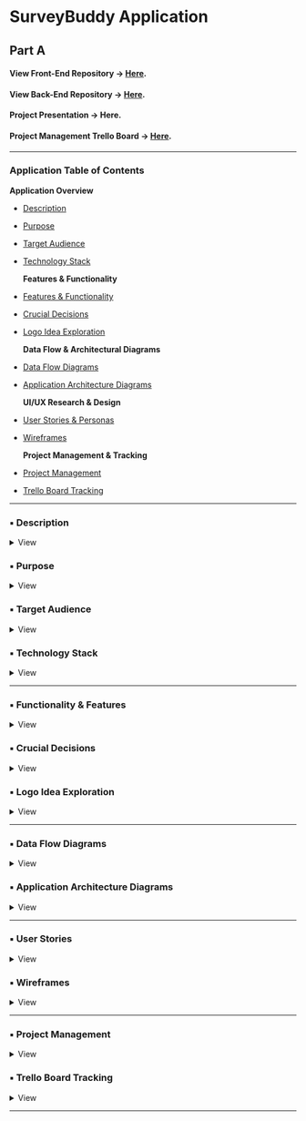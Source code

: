 # SurveyBuddy Application

## Part A

#### View Front-End Repository -> [Here](https://github.com/Survey-Buddy/surveybuddy-client).

#### View Back-End Repository -> [Here](https://github.com/Survey-Buddy/surveybuddy-backend).

#### Project Presentation -> Here.

#### Project Management Trello Board -> [Here](https://trello.com/b/5D0KTU38/survey-buddy-part-a).

---

### Application Table of Contents

**Application Overview** <br>

- [Description](#application-description)
- [Purpose](#application-purpose)
- [Target Audience](#target-audience)
- [Technology Stack](#technology-stack) <br>

  **Features & Functionality** <br>

- [Features & Functionality](#functionality--features)
- [Crucial Decisions](#crucial-decisions)
- [Logo Idea Exploration](#logo-idea-exploration)

  **Data Flow & Architectural Diagrams** <br>

- [Data Flow Diagrams](#data-flow-diagrams)
- [Application Architecture Diagrams](#application-architecture-diagrams) <br>

  **UI/UX Research & Design** <br>

- [User Stories & Personas](#user-stories)
- [Wireframes](#wireframes) <br>

  **Project Management & Tracking** <br>

- [Project Management](#project-management)
- [Trello Board Tracking](#trello-board-tracking)

---

### ▪ Description

<details>
<summary>View</summary>
<br>
This survey app is designed to make creating and managing surveys effortless. Whether you’re a student collecting data for a project, an individual seeking personal insights, or a business gathering customer feedback, this app provides a simple and intuitive experience for all users.

With just a few clicks, you can design a custom survey tailored to your needs, select recipients from your network, and send it out instantly. The app ensures that managing responses is just as straightforward. Once the survey is completed, the collected data is displayed in an organised and easy-to-understand format, allowing you to gain valuable insights without hassle.

Built with a focus on simplicity and functionality, this app streamlines the process of creating, distributing, and analysing surveys, making it the perfect tool for anyone looking to gather meaningful information quickly and efficiently.

## </details>

### ▪ Purpose

<details>
<summary>View</summary>
<br>
The purpose of this app is to provide a straightforward and affordable alternative to complicated and feature-heavy survey platforms. Many existing options overwhelm users with unnecessary features and costs. This app focuses on simplicity, ensuring users can quickly create, share, and analyse surveys without distractions or hidden expenses. It's perfect for those who value ease of use and clarity over complexity.

## </details>

### ▪ Target Audience

<details>
<summary>View</summary>
<br>

##### **Students:**

- Ideal for conducting surveys for academic research, gathering peer feedback, or collecting data for projects, and assignments.
- Useful for group work, where students can collaborate on surveys and analyse responses together.

##### **Individuals:**

- Enables individuals to run informal surveys for friends, social media followers, or community groups.

##### **Businesses:**

- Customer Feedback: Collect insights on customer satisfaction, product preferences, and overall experience.
- Employee Engagement: Run surveys to measure job satisfaction, gather suggestions, and understand team morale.
- Market Research: Conduct surveys to gather insights on market trends, product demand, and consumer behavior.
- Event Planning: Create RSVP forms or post-event feedback surveys to improve future events.

##### **Educators and Trainers:**

- Useful for creating quizzes, feedback forms, and evaluations for classes or workshops.
- Allows for tracking and analysing student or trainee progress over time.

##### **Nonprofits and Community Groups:**

- Ideal for collecting input from members, running community feedback polls, or gathering opinions on local issues.
- Enables organisations to track the impact of their initiatives and programs.

##### **Healthcare Professionals:**

- Use for patient satisfaction surveys, pre-appointment checklists, or anonymous feedback on care quality.

##### **Freelancers and Creators:**

- Collect feedback on services, products, or creative content like art, music, or writing.
- Use as a tool to engage audiences and build community trust through polls or feedback forms.

##### **Small and Large Teams:**

- Track project progress and gather feedback from team members in real-time.
- Use surveys for retrospectives, brainstorming sessions, or decision-making.
</details>

### ▪ Technology Stack

<details>
<summary>View</summary>
<br>
The MERN technology stack was used to build this application.

MongoDB explains a tech stack as…

_‘Tech stacks are sets of technologies that are stacked together to build any application.’_

Since no one software alone allows for the ideal full development of an application, multiple technologies are stacked together to facilitate the building of web applications that are easier to maintain and are scalable _(What Is A Technology Stack? Tech Stacks Explained n.d.)_.

![Tech Stack](./images/TechStack.png)

A popular modern tech stacks used throughout industry is the MERN stack, it uses JavaScript for the front end and server-side technologies, accompanied by MongoDB, a non-relational database management system to perform CRUD operations. These tech stacks use technologies that are JavaScript focused and are known to work well together, they enable a streamlined and unified development process because the technologies are frameworks and libraries of a single language, that allows for code reusability (MongoDB n.d.).

The acronym for these stacks is:

**M** – MongoDB for the database <br>
**E** – Express JS for the API server <br>
**R** – React for the User Interface <br>
**N** – Node JS for the runtime server environment <br>

![MERN logo](./images/mern.webp)

Here is a visual guide of the MERN stack, that displays the overall structure for an app developed using this stack and which technologies interact with each other. The front-end and database operate independently, interacting only with the server-side Express JS and Node JS API environment.

![MERN Architecture](./images/MernArchitecture.png)

#### Other main technologies include:

**TypeScript**

  <img src="./images/Typescript.png" alt="TypeScript logo" width="100" >

_"TypeScript is a strongly typed programming language that builds on JavaScript, giving you better tooling at any scale."_ - typescript.com

Provides static typing for JavaScript, improving code quality, catching errors early, and making the app easier to maintain and scale.

**Boostrap**

  <img src="./images/Bootstrap.webp" alt="Bootstrap logo" width="100" >

_"Powerful, extensible, and feature-packed frontend toolkit. Build and customize with Sass, utilize prebuilt grid system and components, and bring projects to life with powerful JavaScript plugins."_ - bootstrap.com

A CSS framework that simplifies responsive design and styling, helping create a user-friendly and mobile-compatible interface quickly.

**Chakra UI**

  <img src="./images/chakra.png" alt="Chakra logo" width="200" >

_"Accessible React components for building high-quality web apps and design systems."_ - chakra-ui.com

**Shadcn/UI**

  <img src="./images/shadcn.png" alt="Shadcn logo" width="200" >

_"Beautifully designed components that you can copy and paste into your apps. Made with Tailwind CSS. Open source."_ - ui.shadcn.com

A modern, accessible component library that accelerates the development of elegant, reusable UI elements.

**Mongoose**

  <img src="./images/mongoose.png" alt="Mongoose logo" width="200" >

_"Mongoose is an ODM (Object Data Modeling) library for MongoDB."_ - mongodb.com

Simplifies interactions with MongoDB by providing a structured way to define schemas and handle data validation and queries.

**Amazon S3** (stretch goal)

  <img src="./images/AmazonS3.png" alt="Amazon S3 logo" width="200" >

_"Amazon Simple Storage Service (Amazon S3) is an object storage service offering industry-leading scalability, data availability, security, and performance."_ - aws.amazon.com/s3

A scalable cloud storage solution to manage and serve images efficiently, which would enhance the app's functionality by supporting media uploads.

For a complete list of technologies, please refer to [application architecture](#application-architecture-diagrams).

</details>

---

### ▪ Functionality & Features

<details>
<summary>View</summary>
<br>
A Mind Map was created to explore and document potential application functionality and features.

![Mind Map](./images/MindMap.jpg)

#### Minimum Viable Product Features

**User Authorisation:** Ensures that only survey creators can access and manage their own surveys and data, stopping unauthorised access.

**User Authentication:** Verifies user identities through secure login, ensuring only registered users can access their accounts.

**Create a New Survey:** Allows users to design and customise surveys by adding questions, choosing formats, and setting preferences.

**Survey Links:** Automatically generates unique links for each survey, making it easy to share with others for responses.

**Survey Analytics:** Provides survey creators with clear visual insights and summaries of survey results, using charts and graphs.

**Data Display:** Displays survey results in a user-friendly layout, showing individual responses and aggregated data where applicable.

#### Stretch Goal Features

**Written Summaries:** Generate detailed written summaries of survey results for easy interpretation.

**Large Language Model Response Summary:** Utilise a large language model (e.g., OpenAI API) to create advanced, natural-language summaries of survey data.

**Targeted Survey:** Allow creators to tailor surveys for specific audiences based on criteria like demographics or behavior.

**Authorisation:** Ensure only authorised respondents can access surveys via unique links to maintain privacy and data integrity.

**Rewards:** Introduce a rewards system for respondents, such as redeemable points or gift cards, to incentivise participation.

**Images:** Add carousel-style image questions to support visual responses and enhance survey engagement.

**Amazon S3 Storage:** Use Amazon S3 to securely store large files, such as images or multimedia responses, for scalable data management.

**Pricing:** Implement flexible pricing plans to accommodate survey creators with different needs, from free basic plans to premium features.

**Interactive Questions:** Add drag-and-drop question types to create a more engaging and user-friendly survey experience.

**Question Translation:** Provide automatic question translations to reach a wider audience and support multilingual respondents.

**Auto Reminder Emails:** Send automated reminders to respondents who haven’t completed the survey to boost response rates.

**QR Code Survey Links:** Generate QR codes for surveys, making it easier for users to share and access surveys via mobile devices.

![Features Board](./images/features.jpg)

#### Mood Board

To analyse competitor applications and gain a deeper understanding of their features and user interfaces, I created a Mood Board showcasing aesthetics and layouts that resonated with me.

![Mood Board](./images/MoodBoard.png)

## </details>

### ▪ Crucial Decisions

<details>
<summary>View</summary>
<br>

#### Survey Submission options

1. Make API call to store question data after each answered question:

**_Strengths:_**

- Progress Saving
- Real-Time Analytics
- Adaptive Surveys
  - Questions change based on answers

**_Weaknesses:_**

- Increased API Calls
- Increased Backend Complexity
- User Experience
  - Delays between questions

2. Make one API call to store all data at the end of the survey:

**_Strengths:_**

- Reduced API Calls
- Easier Backend Management
- User Experience

**_Weaknesses:_**

- Data Loss
  - If a user were to abandon the survey without submission, or their survey expires, their responses will be lost.
- No Real-Time Updates

#### TypeScript

After discovering how TypeScript's interface feature can strengthen understanding when building React components, I decided to deepen my understanding of TypeScript's React functionality to incorporate it into my application. This required additional learning, which I supported by completing an online 'Coding With Mosh' course.

## </details>

### ▪ Logo Idea Exploration

<details>
<summary>View</summary>
<br>
1.

![SurveyBuddy Logo idea 1](./images/SB_logo1.png)
![SurveyBuddy Logo idea 1 Green](./images/SB_logo1green.png)

2.

![SurveyBuddy Logo idea 2](./images/SB_logo2.png)

3.

![SurveyBuddy Logo idea 3](./images/SB_logo3.png)

4.

![SurveyBuddy Logo idea 4](./images/SB_logo4.png)

</details>

---

### ▪ Data Flow Diagrams

<details>
<summary>View</summary>
<br>

#### Data Flow Diagram Methods & Symbols

\*For the following diagrams, the **Yourdon + De Marco** diagram convention will be strictly followed, clearly depicting where data is coming from, where it is going, and how it is being stored.

![Data Flow Diagram Methods and Symbols](images/Data-Flow-Diagram-Methods-&-Symbols.webp)
_geeksforgeeks.org_

There are three levels of Data Dlow Diagrams (DFDs), these inlclude:

- Level-0
- Level-1
- Level-2

#### GeeksForGeeks describe 0-level as:

_"... also known as a context diagram. It’s designed to be an abstraction view, showing the system as a single process with its relationship to external entities."_

#### GeeksForGeeks describe 1-level as:

_"This level provides a more detailed view of the system by breaking down the major processes identified in the level 0 DFD into sub-processes. Each sub-process is depicted as a separate process on the level 1 DFD."_

#### GeeksForGeeks describe 2-level as:

_"This level provides an even more detailed view of the system by breaking down the sub-processes identified in the level 1 DFD into further sub-processes."_

\*It is important to note that JSON Web Tokens (JWTs) are generated in the Express backend, not fetched from the database. The database validates the user's credentials, after which the backend generates and issues the active token. While the data flow diagrams below depict the JWT in the path from the data store to the process, it is actually created within the backend itself.

![Level 0 and 1 DFD](./images/DFDiagram.png)

0-Level Overview of the Survey App:

- _External entities:_

  - Survey Creators: Submit survey details to create surveys.
  - Survey Respondents: Provide responses by filling out surveys.

- _Central system:_

  - Survey Application System processes all user requests.

- _Data flows:_

  - Survey Creators → Submit survey details → Survey Application System.
  - Survey Respondents → Submit survey responses → Survey Application System.
  - Survey Application System → Fetch survey data and results → Survey Creators.

- _Data storage:_

  - All survey data (e.g., questions, responses) is securely stored in MongoDB Atlas.

Breakdown of Processes in the Survey Application:

- _Create Survey:_

  - Survey Creator inputs survey details (title, description, questions).
  - Data is sent via RESTful API to the backend.
  - Backend validates and stores the survey in MongoDB Atlas.

- _Distribute Survey:_

  - A unique link (/survey/{surveyId}) is generated and shared with respondents.
  - Link routes users to a dynamically rendered survey page.

- _Submit Responses:_

  - Respondent answers survey questions.
  - Responses are sent via API to the backend for validation and storage.
  - Stored responses are associated with the respective survey in MongoDB Atlas.

- View Results:

  - Survey Creator requests survey analytics.
  - Backend processes stored responses and generates aggregated data.
  - Data is returned to the frontend and visualised using D3.js charts.

![Level 2 New Survey and Link DFD](./images/DFDLevel2.drawio.png)

### Further Data Flow Diagrams

#### High Level Data Flow Chart Diagram

![High Level Data Flow Diagram](./images/Dataflow_highlevel.jpg)

#### Level 1 Flow Chart Diagram

![Level 1 Flow Chart](./images/Level1_FlowChart.jpg)

### Level 2 Flow Chart Diagrams

#### Respondent Survey Retrieval

![Survey Respondent Flow Chart](./images/Flowchart_Respondent.jpg)

#### New Survey Creation

![New Survey Flow Chart](./images/Flowchart_NewSurvey.jpg)

</details>

### ▪ Application Architecture Diagrams

<details>
<summary>View</summary>
<br>
Server-side architecture refers to the framework that manages the operations and interactions of a web application's backend components. In this model, the server handles the core logic, processes client requests, interacts with databases, and delivers the appropriate responses to the client-side interface. This approach ensures efficient data processing, security, and scalability.

In the context of the **SurveyBuddy** application, the server-side architecture is implemented as follows:

**Backend Framework:** Utilises Express.js to manage server-side logic and handle HTTP requests and responses.

**Database Interaction:** Employs MongoDB Atlas for data storage, with Mongoose serving as the Object Data Modeling (ODM) library to facilitate database operations.

**Authentication:** Implements JSON Web Tokens (JWT) for secure user authentication, ensuring that only authorised users can access specific functionalities.

**API Endpoints:** Defines RESTful API endpoints to enable communication between the frontend and backend, supporting operations such as survey creation, data retrieval, and analytics.

This server-side architecture ensures that your survey application operates efficiently, securely, and is capable of scaling to meet user demands.

![Application Architecture Diagram](./images/architecture.drawio.png)

\*It is important to note that both JWT generation and database connections rely on secret keys, which are essential for secure token creation and authentication. Without these keys, the app cannot function properly.

#### **Tech Stack Architecture**

This list breaks down the key technologies used in each architectural component of the app.

#### **Frontend**

▪ **React**: Framework for building the user interface.
▪ **useContext API**: For managing global state within the app.
▪ **React Router DOM**: For routing and navigation between pages.
▪ **React Forms**: For handling survey inputs and user data.
▪ **D3.js**: For creating interactive charts and visualising survey analytics.
▪ **Styling Library** (Bootstrap): For designing the user interface.
▪ **HTTP Requests** (Fetch or Axios): For communicating with the backend.
▪ **Validation** (Zod): For client side validation.

#### **Backend (Express)**

▪ **Express.js**: Framework for building the server and API.
▪ **JWT**: For secure token▪based authentication.
▪ **bcrypt**: For hashing and securely storing passwords.
▪ **dotenv**: For managing environment variables securely.
▪ **Mongoose**: For interacting with the MongoDB database.
▪ **Middleware**:
▪ **cors**: For handling cross-origin requests.
▪ **body▪parser**: For parsing incoming request data (built-in for recent Express versions).
▪ **Node.js**: Runtime environment for executing JavaScript server▪side.

#### **Database (MongoDB Atlas)**

▪ **MongoDB**: Cloud-based database for storing app data.
▪ **Mongoose**: Object Data Modeling (ODM) library for database communication.
▪ **Data Validation**: Ensures data integrity using Mongoose schemas.

#### **General Tools**

▪ **Git**: For version control and source code management.
▪ **npm**: For package management and dependency handling.
▪ **Deployment Platforms**: Netlify, and Render for hosting the app.
▪ **Testing Tools**:
▪ **Frontend**: Jest or React Testing Library.
▪ **Backend**: Mocha, Chai, or Supertest.

![Tech Architecture Diagram](./images/TechArchitectureDiagram.drawio.png)

#### MERN Stack Architecture

![MERN Stack Architecture High View](./images/mern_architecture.jpeg)

The frontend and backend communicate using **HTTP request** and response calls, exchanging data in **JSON** (JavaScript Object Notation) format. **Express**, a server framework built on **Node.js**, powers the backend, managing these communications efficiently and securely.

The frontend will utilise reusable **React components** wherever possible to align with **DRY** (Don't Repeat Yourself) coding principles. The backend will be structured into **routes**, **controllers**, and **models**, each focusing on a specific task or concern to maintain clear **separation of responsibilities**.

#### File System Architecture

```surveybuddy/
├── client/                # Frontend code
  ├── public/              # Static files like index.html
  ├── src/                 # Source files
  │ ├── components/        # Reusable React components
  │ ├── pages/             # Full-page components
  │ ├── context/           # React Context for state management
  │ ├── services/          # API calls and utilities
  │ ├── styles/            # CSS/SCSS files
  │ ├── App.tsx            # Root React component
  │ └── index.tsx          # React entry point
  └── package.json         # Frontend dependencies


├── server/                # Backend code
│ ├── controllers/         # Route controllers (business logic)
│ ├── models/              # Database schemas/models
│ ├── routes/              # API endpoints
│ ├── utils/               # Helper functions/middleware
│ ├── app.js               # Express app setup
│ ├── server.js            # Main server entry point
│ └── package.json         # Backend dependencies
│
├── .env                   # Environment variables
├── README.md              # Project documentation
├── package.json           # Top-level dependencies and scripts
├── tsconfig.json          # TypeScript configuration
└── .gitignore             # Ignored files for Git
```

A robust file system ensures that the application can scale effectively without becoming overly complex. It adheres to the **separation of concerns** principle, grouping related functionalities together while keeping unrelated files and directories separate. This structure enhances maintainability and makes it easier for new developers or team members to navigate and contribute to the project, even if they are unfamiliar with the source code.

### Model View Controller Express Architecture

![MVC Diagram](./images/mvc_express.png)

To separate functionality, the system is structured into routes, controllers, models, and services:

- **Routes**: Handle incoming HTTP requests and forward them to the appropriate controllers.
- **Controllers**: Process the request, invoke the necessary business logic or database operations, and generate the HTTP response.
- **Models**: Interact directly with the database to fetch or write data.
- **Services**: Contain reusable business logic, decoupling complex operations from controllers.

This architecture ensures clear separation of concerns, maintainability, and scalability in the application.

#### Deployment

The final application will have its frontend hosted on [Netlify](https://www.netlify.com/), the backend on [Render](https://render.com/), and the database on [MongoDB Atlas](https://www.mongodb.com/docs/atlas/).

</details>

---

### ▪ User Stories

<details>
<summary>View</summary>
<br>
To enlarge user story diagram's please click on image.

#### 1. Sam's User Story

Creating a new survey.

![Sam's User Persona](./images/UP_Sam.png)
![Sam's User Story Diagram](./images/SamsUS.png)

#### 2. Daisy's User Story

Completing an existing survey.

![Daisys User Persona](./images/UP_Daisy.png)
![Daisy's User Story Diagram](./images/DaisysUS.png)

#### 3. Sarah's User Story

Viewing the analytics page.

![Sarah's User Persona](./images/UP_Sarah.png)
![Sarah's User Sotry Diagram](./images/SarahsUS.png)

#### 4. Tim's User Story

Finding a survey link and emailing it to a friend.

![Tim's User Persona](./images/UP_Tim.png)
![Tim's User Story Diagram](./images/Tim'sUS.png)

#### 5. Alice's User Story

Navigating to the account page and logging out.

![Alice's User Persona](./images/UP_Alice.png)
![Alice's User Story Diagram](./images/Alice'sUS.png)

#### 6. John's User Story

Signing up to create a new SurveyBuddy account.

![John's User Persona](./images/UP_John.png)
![John's User Story Diagram](./images/John'sUS.png)

### Evidence of Revision and Refinement

![User Story Refinement](./images/US_refinement.jpg)
![Database in and out](./images/DB-inoutflow.jpg)

</details>

### ▪ Wireframes

<details>
<summary>View</summary>
<br>
Low Fidelity Wireframes Created with Simple Design Asset library.

**Landing Page**

![Landing Page Wireframe](./images/Wireframe1.png)

**Surveys Page**

![Surveys Page Wireframe](./images/Wireframe2.png)

**Login Page**

![Login Page Wireframe](./images/Wireframe3.png)

**Survey Page**

![Survey Page Wireframe](./images/Wireframe4.png)

**Pricing Page**

![Pricing Page Wireframe](./images/Wireframe5.png)

**Community Page**

![Community Page Wireframe](./images/Wireframe6.png)

**Interactivity Wireframe Page**

This wireframe demonstrates the relationships between screens.

![Interactivity Wireframe Page](./images/newWFsPrototype.png)

**Initial Wireframes Design**

#### NavBar

![Nav Bar](./images/NavbarWF.png)

Interactions:

- Click
  - About - navigates to About page
  - Surveys - navigates to Surveys page
  - Recipients - navigates to Recipients page
  - Analytics - navigates to Analytics page

#### Home Page

![Home Page](./images/WF_1.png)

Interactions:

- Click
  - New Survey - navigates to create a new survey page

#### Respondent Survey

![Respondent Survey](./images/WF_2.png)

Interactions:

- Click
  - Submit - Submits survey response data to database
  - Multi Choice - Selects answer to be stored in database on submit

#### Create Survey

![Create Survey](./images/WF_3.png)

Interactions:

- Click
  - Question Type - Select type of question from drop down menu
  - Previous - Returns to previous question input
  - Next - Navigates to next question input
  - Submit - Submit's survey creator data to database

#### Survey Analytics

![Survey Analytics](./images/WF_4.png)

Interactions:

- Click
  - Image - to enlarge image

#### Survey's Page

![Survey's Page](./images/WF_6.png)

Interactions:

- Click
  - Survey - Navigates to analytics page
  - Link - Provides a copiable link to respondent survey

#### User Account

![User Account](./images/WF_5.png)

Interactions

- Click
  - Log Out - Logs user out of account

#### About Page

![About Page](./images/WF_7.png)

Interactions NA

#### Interactive Wireframe Diagram

![Interactive Wireframe Diagram](./images/InteractiveWF.png)

The UI for the survey app is designed to be simple and logical, ensuring an intuitive user experience. The wireframes above demonstrate exceptional planning of the project’s flow and structure, showcasing thoughtful space distribution, clear content prioritisation, and seamless navigation. They outline the intended actions, core functions, and relationships between screens, providing a comprehensive blueprint for the app’s development and ensuring a cohesive user journey.

</details>

---

### ▪ Project Management

<details>
<summary>View</summary>
<br>

### **Project Management Process Evidence**

To manage the development of my survey app, I used a **Trello board** structured with the following columns: **To Do**, **Doing**, **Done**, and **Signed Off**. This workflow aligns with key principles of the **Agile methodology**, ensuring iterative progress and continuous improvement even as a solo developer. Below is a detailed explanation of how my process meets Agile requirements:

#### **1. Sprint Planning**

- Tasks are broken down into manageable and actionable cards within the **To Do** column.
- Each card represents a clear deliverable or functionality, such as implementing survey creation, authentication, or data visualisation analytics.
- Tasks are prioritised based on user needs, technical dependencies, and project goals.

#### **2. Focused Execution**

- I select tasks from the **To Do** column and move them to **Doing**, focusing on one task, or related tasks, at a time to maintain efficiency.
- Each sprint focuses on completing a single card or a set of related cards within a short time frame.

#### **3. Iterative Development**

- Completed tasks are moved to the **Done** column, where they remain for a period of self-imposed review.
- This delay allows me to revisit the task after a couple of days with fresh eyes, ensuring quality and identifying potential improvements.

#### **4. Continuous Improvement**

- After review, tasks are either:
  - Improved and refined based on identified gaps or optimisations.
  - Moved to the **Signed Off** column once they meet the required standards and are considered complete.
- This step mimics the retrospective phase of Agile, focusing on learning and refining my work iteratively.

#### **5. Transparency and Adaptability**

- The Trello board provides a clear and transparent overview of the project’s progress, from planned tasks to completed features.
- If priorities or requirements change, I adapt the task order in the **To Do** column to reflect the new focus areas.

### **Why This Process Meets Agile Requirements**

- **Iterative Development**: Tasks are completed in small, manageable increments (sprints), allowing for continuous progress.
- **Focus on Quality**: The review process ensures tasks are revisited and refined, aligning with Agile’s emphasis on delivering high-quality, functional software.
- **Adaptability**: The Trello board structure allows for easy reprioritisation of tasks as needed.
- **Self-Reflection**: The review period mimics Agile retrospectives, fostering continuous improvement even as a solo developer.

This process ensures that my development workflow remains organised, iterative, and adaptable while following Agile principles in a manner appropriate for solo work.

</details>

### ▪ Trello Board Tracking

<details>
<summary>View</summary>
<br>

_It is important to note that the **Extra Tech Learning** and **Planning Methodology** cards represent ongoing tasks and are not considered part of sprints. These cards remain in the **Doing** column throughout most of Part A development and planning._

#### 13th Nov - **The Journey Begins!**

Populated the Trello board with initial Part A tasks. Researched app ideas and extra technology.

![Trello Board 13th Nov](./images/13:11_trello.png)

#### 14th Nov

Decided on final app idea - Survey Application - started on wireframes, user stories, mind map and mood board.

Continued with competitor research and learning extra tech - typescript.

![Trello Board 14th Nov](./images/14:11_trello.png)

#### 15th Nov

Completed Mood Board and continued learning TypeScript for React.

![Trello Board 15th Nov](./images/15:11_trello.png)

#### 17th Nov

Completed competitor research and started on Data Flow Diagrams.

![Trello Board 17th Nov](./images/17:11_trello.png)

#### 18th Nov

Completed high fidelity wireframes and user stories, created new low fidelity wireframes and user personas trello cards, decided to use D3.js for data visualisation and analytics, and continued with TypeScript for React online course.

![Trello Board 17th Nov](./images/18:11_trello.png)

#### 19th Nov

After speaking with my lecturer about wireframes, it was decided that basic high fidelity frames without styling would be sufficient, and that low fidelity wireframes would not be required. Therefore, this card was deleted from the project management Trello board.

When creating the data flow diagrams, flow chart symbols were used inplace of data flow diagram convention symbols, the diagrams were recreated using symbols following the Yourdon + De Marco convention in Drawio.

Adding User Persona's to each User Story including a profile picture, bio, goals, motivation, personality and skills sections.

![Trello Board 17th Nov](./images/19:11_trello.png)

#### 20th Nov

Completed Data Flow Diagrams and Application Architecture cards, reviewed cards in **Done** column, and moved to signed off where appropriate.

![Trello Board 20th Nov](./images/20:11_trello.png)

#### 21st Nov

Completed the application architecture diagram card and added a tech architecture diagram to it. Reviewed and made minor changes to wire frames, DFD, user personas and user stories cards and moved to **Signed Off**.

**Part A** of the assignment is almost complete, I now plan to focus my attention on learning TypeScript for React and **Part B** of the assignment.

An **Part A Review** card was added to the Trello Board, to be completed by mid next week.

![Trello Board 21th Nov](./images/21:11_trello.png)

#### 28th Nov

Completed a new set of wireframes using Simple Design System components and overall Part A review, in relation to the rubric. Started planning and structuring the final power point presentation.

![Trello Board 28th Nov](./images/28:11_trello.png)

</details>

---
